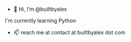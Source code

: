 - 👋 Hi, I’m @builtbyalex

I'm currently learning Python

- 📫 reach me at contact at builtbyalex dot com 


<!---
builtbyalex/builtbyalex is a ✨ special ✨ repository because its `README.md` (this file) appears on your GitHub profile.
You can click the Preview link to take a look at your changes.
--->
